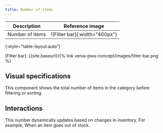 ```yaml
---
title: Number of items
---
```


| Description     | Reference image               |
| --------------- | :---------------------------: |
| Number of items | ![Filter bar]{:width="400px"} |
{:style="table-layout:auto"}

[Filter bar]: {{site.baseurl}}{% link venia-pwa-concept/images/filter-bar.png %}

## Visual specifications

This component shows the total number of items in the category before filtering or sorting.

## Interactions

This number dynamically updates based on changes in inventory.
For example, When an item goes out of stock.